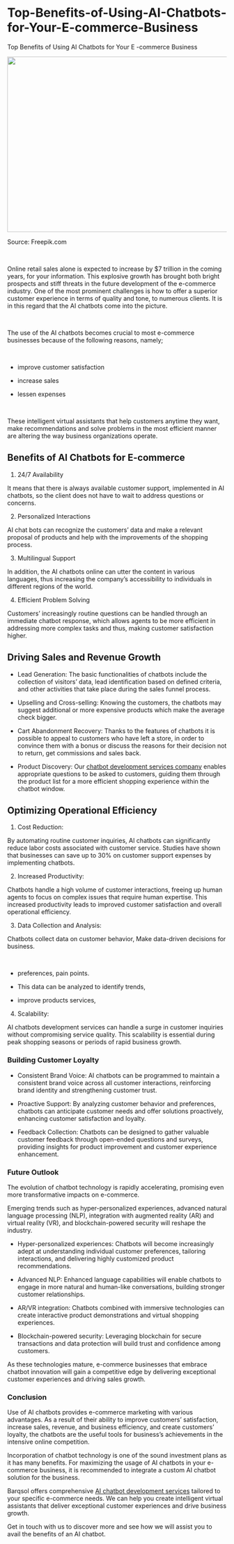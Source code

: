 # Top-Benefits-of-Using-AI-Chatbots-for-Your-E-commerce-Business

<p dir="ltr">Top Benefits of Using AI Chatbots for Your E -commerce Business</p><p dir="ltr"><img src="https://lh7-rt.googleusercontent.com/docsz/AD_4nXco-KxY2gsYMPiRd9z4ov-a66iwl7etfjEvY1yCWspxJVwoUo2jNkegBm6bXGVkGLq96to0fWraB-_OC4lTLzfDFuM4aCvJ7XHo-vPCSJWmE0ZTJZKocOluISz-F80tUny5ZddTO1F_KSicz7wgkcB8T68F?key=bAVi76Izie6zPrPNjuG3NQ" width="624" height="403"></p><p dir="ltr"><a >Source: Freepik.com</a></p><p><strong>&nbsp;</strong></p><p dir="ltr">Online retail sales alone is expected to increase by $7 trillion in the coming years, for your information. This explosive growth has brought both bright prospects and stiff threats in the future development of the e-commerce industry. One of the most prominent challenges is how to offer a superior customer experience in terms of quality and tone, to numerous clients. It is in this regard that the AI chatbots come into the picture.</p><p><strong>&nbsp;</strong></p><p dir="ltr">The use of the AI chatbots becomes crucial to most e-commerce businesses because of the following reasons, namely;&nbsp;</p><p><strong>&nbsp;</strong></p><ul><li dir="ltr" aria-level="1"><p dir="ltr" role="presentation">improve customer satisfaction</p></li><li dir="ltr" aria-level="1"><p dir="ltr" role="presentation">increase sales</p></li><li dir="ltr" aria-level="1"><p dir="ltr" role="presentation">lessen expenses</p></li></ul><p><strong>&nbsp;</strong></p><p dir="ltr">These intelligent virtual assistants that help customers anytime they want, make recommendations and solve problems in the most efficient manner are altering the way business organizations operate.</p><h2 dir="ltr">Benefits of AI Chatbots for E-commerce</h2><ol><li dir="ltr" aria-level="1"><p dir="ltr" role="presentation">24/7 Availability</p></li></ol><p dir="ltr">It means that there is always available customer support, implemented in AI chatbots, so the client does not have to wait to address questions or concerns.</p><ol start="2"><li dir="ltr" aria-level="1"><p dir="ltr" role="presentation">Personalized Interactions</p></li></ol><p dir="ltr">AI chat bots can recognize the customers&rsquo; data and make a relevant proposal of products and help with the improvements of the shopping process.</p><ol start="3"><li dir="ltr" aria-level="1"><p dir="ltr" role="presentation">Multilingual Support</p></li></ol><p dir="ltr">In addition, the AI chatbots online can utter the content in various languages, thus increasing the company&rsquo;s accessibility to individuals in different regions of the world.</p><ol start="4"><li dir="ltr" aria-level="1"><p dir="ltr" role="presentation">Efficient Problem Solving</p></li></ol><p dir="ltr">Customers&rsquo; increasingly routine questions can be handled through an immediate chatbot response, which allows agents to be more efficient in addressing more complex tasks and thus, making customer satisfaction higher.</p><h2 dir="ltr">Driving Sales and Revenue Growth</h2><ul><li dir="ltr" aria-level="1"><p dir="ltr" role="presentation">Lead Generation: The basic functionalities of chatbots include the collection of visitors&rsquo; data, lead identification based on defined criteria, and other activities that take place during the sales funnel process.</p></li><li dir="ltr" aria-level="1"><p dir="ltr" role="presentation">Upselling and Cross-selling: Knowing the customers, the chatbots may suggest additional or more expensive products which make the average check bigger.</p></li><li dir="ltr" aria-level="1"><p dir="ltr" role="presentation">Cart Abandonment Recovery: Thanks to the features of chatbots it is possible to appeal to customers who have left a store, in order to convince them with a bonus or discuss the reasons for their decision not to return, get commissions and sales back.</p></li><li dir="ltr" aria-level="1"><p dir="ltr" role="presentation">Product Discovery: Our <a href="https://www.barqsol.com/">chatbot development services company</a> enables appropriate questions to be asked to customers, guiding them through the product list for a more efficient shopping experience within the chatbot window.</p></li></ul><h2 dir="ltr">Optimizing Operational Efficiency</h2><ol><li dir="ltr" aria-level="1"><p dir="ltr" role="presentation">Cost Reduction:&nbsp;</p></li></ol><p dir="ltr">By automating routine customer inquiries, AI chatbots can significantly reduce labor costs associated with customer service. Studies have shown that businesses can save up to 30% on customer support expenses by implementing chatbots.</p><ol start="2"><li dir="ltr" aria-level="1"><p dir="ltr" role="presentation">Increased Productivity:&nbsp;</p></li></ol><p dir="ltr">Chatbots handle a high volume of customer interactions, freeing up human agents to focus on complex issues that require human expertise. This increased productivity leads to improved customer satisfaction and overall operational efficiency.</p><ol start="3"><li dir="ltr" aria-level="1"><p dir="ltr" role="presentation">Data Collection and Analysis:&nbsp;</p></li></ol><p dir="ltr">Chatbots collect data on customer behavior, Make data-driven decisions for business.&nbsp;</p><p><strong>&nbsp;</strong></p><ul><li dir="ltr" aria-level="1"><p dir="ltr" role="presentation">preferences, pain points.&nbsp;</p></li><li dir="ltr" aria-level="1"><p dir="ltr" role="presentation">This data can be analyzed to identify trends,&nbsp;</p></li><li dir="ltr" aria-level="1"><p dir="ltr" role="presentation">improve products services,</p></li></ul><ol start="4"><li dir="ltr" aria-level="1"><p dir="ltr" role="presentation">Scalability:&nbsp;</p></li></ol><p dir="ltr">AI chatbots development services can handle a surge in customer inquiries without compromising service quality. This scalability is essential during peak shopping seasons or periods of rapid business growth.</p><h3 dir="ltr">Building Customer Loyalty</h3><ul><li dir="ltr" aria-level="1"><p dir="ltr" role="presentation">Consistent Brand Voice: AI chatbots can be programmed to maintain a consistent brand voice across all customer interactions, reinforcing brand identity and strengthening customer trust.</p></li><li dir="ltr" aria-level="1"><p dir="ltr" role="presentation">Proactive Support: By analyzing customer behavior and preferences, chatbots can anticipate customer needs and offer solutions proactively, enhancing customer satisfaction and loyalty.</p></li><li dir="ltr" aria-level="1"><p dir="ltr" role="presentation">Feedback Collection: Chatbots can be designed to gather valuable customer feedback through open-ended questions and surveys, providing insights for product improvement and customer experience enhancement.</p></li></ul><h3 dir="ltr">Future Outlook</h3><p dir="ltr">The evolution of chatbot technology is rapidly accelerating, promising even more transformative impacts on e-commerce.</p><p dir="ltr">Emerging trends such as hyper-personalized experiences, advanced natural language processing (NLP), integration with augmented reality (AR) and virtual reality (VR), and blockchain-powered security will reshape the industry.&nbsp;&nbsp;</p><ul><li dir="ltr" aria-level="1"><p dir="ltr" role="presentation">Hyper-personalized experiences: Chatbots will become increasingly adept at understanding individual customer preferences, tailoring interactions, and delivering highly customized product recommendations.&nbsp;&nbsp;</p></li><li dir="ltr" aria-level="1"><p dir="ltr" role="presentation">Advanced NLP: Enhanced language capabilities will enable chatbots to engage in more natural and human-like conversations, building stronger customer relationships.</p></li><li dir="ltr" aria-level="1"><p dir="ltr" role="presentation">AR/VR integration: Chatbots combined with immersive technologies can create interactive product demonstrations and virtual shopping experiences.</p></li><li dir="ltr" aria-level="1"><p dir="ltr" role="presentation">Blockchain-powered security: Leveraging blockchain for secure transactions and data protection will build trust and confidence among customers.</p></li></ul><p dir="ltr">As these technologies mature, e-commerce businesses that embrace chatbot innovation will gain a competitive edge by delivering exceptional customer experiences and driving sales growth.</p><h3 dir="ltr">Conclusion</h3><p dir="ltr">Use of AI chatbots provides e-commerce marketing with various advantages. As a result of their ability to improve customers&rsquo; satisfaction, increase sales, revenue, and business efficiency, and create customers&rsquo; loyalty, the chatbots are the useful tools for business&rsquo;s achievements in the intensive online competition.</p><p dir="ltr">Incorporation of chatbot technology is one of the sound investment plans as it has many benefits. For maximizing the usage of AI chatbots in your e-commerce business, it is recommended to integrate a custom AI chatbot solution for the business.</p><p dir="ltr">Barqsol offers comprehensive <a href="https://www.barqsol.com/ai-chat-bot-development-services">AI chatbot development services</a> tailored to your specific e-commerce needs. We can help you create intelligent virtual assistants that deliver exceptional customer experiences and drive business growth.</p><p dir="ltr">Get in touch with us to discover more and see how we will assist you to avail the benefits of an AI chatbot.</p>
